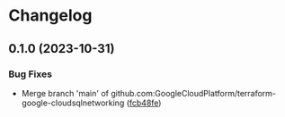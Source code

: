 # Changelog

## 0.1.0 (2023-10-31)


### Bug Fixes

* Merge branch 'main' of github.com:GoogleCloudPlatform/terraform-google-cloudsqlnetworking ([fcb48fe](https://github.com/GoogleCloudPlatform/terraform-google-cloudsqlnetworking/commit/fcb48fef4964b29d5d01265ff46eb83cdb3dddb0))


